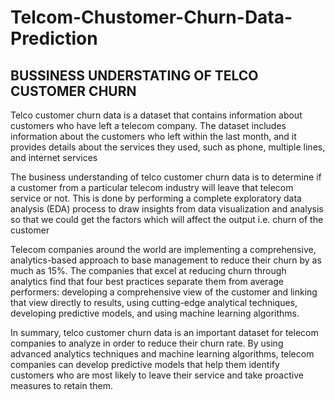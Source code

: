 # Telcom-Chustomer-Churn-Data-Prediction
## BUSSINESS UNDERSTATING OF TELCO CUSTOMER CHURN
Telco customer churn data is a dataset that contains information about customers who have left a telecom company. The dataset includes information about the customers who left within the last month, and it provides details about the services they used, such as phone, multiple lines, and internet services

The business understanding of telco customer churn data is to determine if a customer from a particular telecom industry will leave that telecom service or not. This is done by performing a complete exploratory data analysis (EDA) process to draw insights from data visualization and analysis so that we could get the factors which will affect the output i.e. churn of the customer

Telecom companies around the world are implementing a comprehensive, analytics-based approach to base management to reduce their churn by as much as 15%. The companies that excel at reducing churn through analytics find that four best practices separate them from average performers: developing a comprehensive view of the customer and linking that view directly to results, using cutting-edge analytical techniques, developing predictive models, and using machine learning algorithms.

In summary, telco customer churn data is an important dataset for telecom companies to analyze in order to reduce their churn rate. By using advanced analytics techniques and machine learning algorithms, telecom companies can develop predictive models that help them identify customers who are most likely to leave their service and take proactive measures to retain them.
